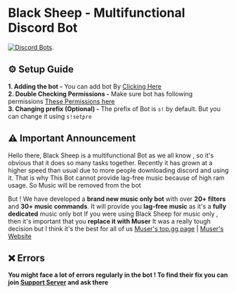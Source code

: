 # Black Sheep - Multifunctional Discord Bot <br /> 
[![Discord Bots](https://top.gg/api/widget/716985864512864328.svg)](https://top.gg/bot/716985864512864328). 
<br />

## :gear: Setup Guide
 **1. Adding the bot -**  You can add bot By [Clicking Here](https://discord.com/oauth2/authorize?client_id=716985864512864328&scope=bot&permissions=1580596551)    
 **2. Double Checking Permissions -** Make sure bot has following permissions [These Permissions here](https://i.imgur.com/bMzH9Re.png)    
**3. Changing prefix (Optional) -** The prefix of Bot is `s!` by default. But you can change it using `s!setpre`

## :warning: Important Announcement
Hello there, Black Sheep is a multifunctional Bot as we all know , so it's obvious that it does so many tasks together. Recently it has grown at a higher speed than usual due to more people downloading discord and using it. That is why This Bot cannot provide lag-free music because of high ram usage.
So Music will be removed from the bot

But ! We have developed a **brand new music only bot** with over **20+ filters** and **30+ music commands**. It will provide you **lag-free music** as it's a **fully dedicated** music only bot
If you were using Black Sheep for music only , then it's important that you **replace it with Muser**
It was a really tough decision but I think it's the best for all of us
[Muser's top.gg page](https://top.gg/bot/763418289689985035) | [Muser's Website](https://muser.pgamerx.com)

## :x: Errors
**You might face a lot of errors regularly in the bot ! To find their fix you can join [Support Server](https://pgamerx.com/discord) and ask there**
